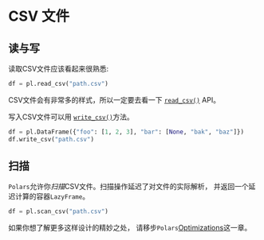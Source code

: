# CSV 文件

## 读与写

读取CSV文件应该看起来很熟悉:

```python
df = pl.read_csv("path.csv")
```

CSV文件会有非常多的样式，所以一定要去看一下
[`read_csv()`](https://pola-rs.github.io/polars/py-polars/html/reference/api/polars.read_csv.html) API。

写入CSV文件可以用
[`write_csv()`](https://pola-rs.github.io/polars/py-polars/html/reference/api/polars.DataFrame.write_csv.html)方法。

```python
df = pl.DataFrame({"foo": [1, 2, 3], "bar": [None, "bak", "baz"]})
df.write_csv("path.csv")
```

## 扫描

`Polars`允许你*扫描*CSV文件。扫描操作延迟了对文件的实际解析，
并返回一个延迟计算的容器`LazyFrame`。

```python
df = pl.scan_csv("path.csv")
```

如果你想了解更多这样设计的精妙之处，
请移步`Polars`[Optimizations](../../optimizations/intro.md)这一章。
